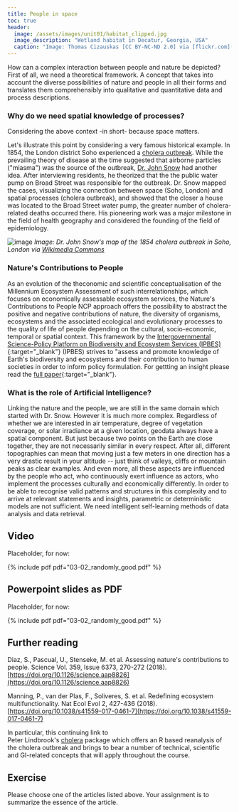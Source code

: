 ```yaml
---
title: People in space
toc: true
header:
  image: /assets/images/unit01/habitat_clipped.jpg
  image_description: "Wetland habitat in Decatur, Georgia, USA"
  caption: "Image: Thomas Cizauskas [CC BY-NC-ND 2.0] via [flickr.com](https://www.flickr.com/photos/cizauskas/51243943456/)"
---
```


How can a complex interaction between people and nature be depicted? First of all, we need a theoretical framework. A concept that takes into account the diverse possibilities of nature and people in all their forms and translates them comprehensibly into qualitative and quantitative data and process descriptions.

<!--more-->


### Why do we need spatial knowledge of processes?

Considering the above context -in short- because space matters. 

Let's illustrate this point by considering a very famous historical example. In 1854, the London district Soho experienced a [cholera outbreak](https://en.wikipedia.org/wiki/1854_Broad_Street_cholera_outbreak). While the prevailing theory of disease at the time suggested that airborne particles ("miasma") was the source of the outbreak, [Dr. John Snow](https://en.wikipedia.org/wiki/John_Snow) had another idea. After interviewing residents, he theorized that the the public water pump on Broad Street was responsible for the outbreak. Dr. Snow mapped the cases, visualizing the connection between space (Soho, London) and spatial processes (cholera outbreak), and showed that the closer a house was located to the Broad Street water pump, the greater number of cholera-related deaths occurred there. His pioneering work was a major milestone in the field of health geography and considered the founding of the field of epidemiology.

![image](../assets/images/unit01/Snow-cholera-map.jpg)
*Image: Dr. John Snow's map of the 1854 cholera outbreak in Soho, London via [Wikimedia Commons](https://commons.wikimedia.org/wiki/File:Snow-cholera-map-1.jpg)*


### Nature's Contributions to People
As an evolution of the theconomic and scientific conceptualisation of the Millennium Ecosystem Assessment of such interrelationships, which focuses on economically assessable ecosystem services, the Nature's Contributions to People NCP approach offers the possibility to abstract the positive and negative contributions of nature, the diversity of organisms, ecosystems and the associated ecological and evolutionary processes to the quality of life of people depending on the cultural, socio-economic, temporal or spatial context.
This framework by the [Intergovernmental Science-Policy Platform on Biodiversity and Ecosystem Services (IPBES)](https://ipbes.net/){:target="_blank"}  (IPBES) strives to "assess and promote knowledge of Earth's biodiversity and ecosystems and their contribution to human societies in order to inform policy formulation. For gettting an insight please read the [full paper](https://science.sciencemag.org/content/359/6373/270.full?ijkey=/vA6P5O/b2eSM&keytype=ref&siteid=sci){:target="_blank"}.

### What is the role of Artificial Intelligence?

Linking the nature and the people, we are still in the same domain which started with Dr. Snow. However it is much more complex. Regardless of whether we are interested in air temperature, degree of vegetation coverage, or solar irradiance at a given location, geodata always have a spatial component. But just because two points on the Earth are close together, they are not necessarily similar in every respect. After all, different topographies can mean that moving just a few meters in one direction has a very drastic result in your altitude -- just think of valleys, cliffs or mountain peaks as clear examples. 
And even more, all these aspects are influenced by the people who act, who continuously exert influence as actors, who implement the processes culturally and economically differently. In order to be able to recognise valid patterns and structures in this complexity and to arrive at relevant statements and insights, parametric or deterministic models are not sufficient. We need intelligent self-learning methods of data analysis and data retrieval.


## Video


Placeholder, for now:

{% include pdf pdf="03-02_randomly_good.pdf" %}


## Powerpoint slides as PDF
Placeholder, for now:

{% include pdf pdf="03-02_randomly_good.pdf" %}

## Further reading
Diaz, S., Pascual, U., Stenseke, M. et al. Assessing nature's contributions to people. Science Vol. 359, Issue 6373, 270-272 (2018). [https://doi.org/10.1126/science.aap8826](https://doi.org/10.1126/science.aap8826)

Manning, P., van der Plas, F., Soliveres, S. et al. Redefining ecosystem multifunctionality. Nat Ecol Evol 2, 427-436 (2018). [https://doi.org/10.1038/s41559-017-0461-7](https://doi.org/10.1038/s41559-017-0461-7)

In particular, this continuing link to  
Peter Lindbrook's [cholera](https://github.com/lindbrook/cholera) package which offers an R based reanalysis of the cholera outbreak and brings to bear a number of technical, scientific and GI-related concepts that will apply throughout the course. 


## Exercise
Please choose one of the articles listed above. Your assignment is to summarize the essence of the article.